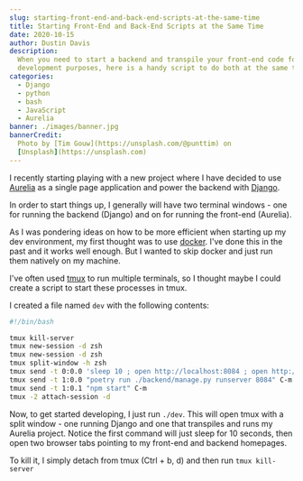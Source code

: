 ```yaml
---
slug: starting-front-end-and-back-end-scripts-at-the-same-time
title: Starting Front-End and Back-End Scripts at the Same Time
date: 2020-10-15
author: Dustin Davis
description:
  When you need to start a backend and transpile your front-end code for
  development purposes, here is a handy script to do both at the same time.
categories:
  - Django
  - python
  - bash
  - JavaScript
  - Aurelia
banner: ./images/banner.jpg
bannerCredit:
  Photo by [Tim Gouw](https://unsplash.com/@punttim) on
  [Unsplash](https://unsplash.com)
---
```


I recently starting playing with a new project where I have decided to use
[Aurelia](http://aurelia.io/) as a single page application and power the backend
with [Django](https://www.djangoproject.com/).

In order to start things up, I generally will have two terminal windows - one
for running the backend (Django) and on for running the front-end (Aurelia).

As I was pondering ideas on how to be more efficient when starting up my dev
environment, my first thought was to use [docker](https://www.docker.com/). I've
done this in the past and it works well enough. But I wanted to skip docker and
just run them natively on my machine.

I've often used [tmux](https://en.wikipedia.org/wiki/Tmux) to run multiple
terminals, so I thought maybe I could create a script to start these processes
in tmux.

I created a file named `dev` with the following contents:

```bash
#!/bin/bash

tmux kill-server
tmux new-session -d zsh
tmux new-session -d zsh
tmux split-window -h zsh
tmux send -t 0:0.0 'sleep 10 ; open http://localhost:8084 ; open http://localhost:8085 ; exit' C-m
tmux send -t 1:0.0 "poetry run ./backend/manage.py runserver 8084" C-m
tmux send -t 1:0.1 "npm start" C-m
tmux -2 attach-session -d
```

Now, to get started developing, I just run `./dev`. This will open tmux with a
split window - one running Django and one that transpiles and runs my Aurelia
project. Notice the first command will just sleep for 10 seconds, then open two
browser tabs pointing to my front-end and backend homepages.

To kill it, I simply detach from tmux (Ctrl + b, d) and then run
`tmux kill-server`

